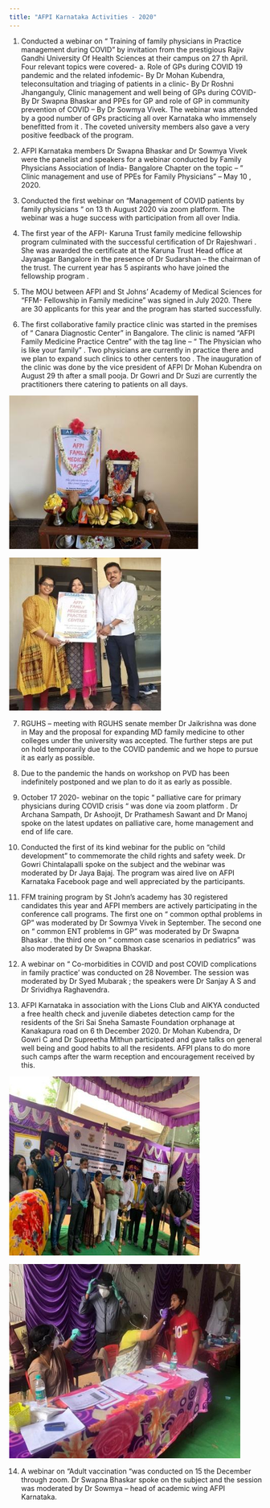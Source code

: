 ```yaml
---
title: "AFPI Karnataka Activities - 2020"
---
```


1. Conducted a webinar on “ Training of family physicians in Practice management during COVID” by invitation from the prestigious Rajiv Gandhi University Of Health Sciences at their campus on 27 th April. Four relevant topics were covered- a.  Role of GPs during COVID 19 pandemic and the related infodemic- By Dr Mohan Kubendra, teleconsultation and triaging of patients in a clinic- By Dr Roshni Jhanganguly,  Clinic management and well being of GPs during COVID- By Dr Swapna Bhaskar and PPEs for GP and role of GP in community prevention of COVID – By Dr Sowmya Vivek. The webinar was attended by a good number of GPs practicing all over Karnataka who immensely benefitted from it . The coveted university members also gave a very positive feedback of the program.  

2. AFPI Karnataka members Dr Swapna Bhaskar and Dr Sowmya Vivek were the panelist and speakers for a webinar conducted by Family Physicians Association of India- Bangalore Chapter on the topic – “ Clinic management and use of PPEs for Family Physicians” – May 10 , 2020.

3. Conducted the first webinar on “Management of COVID patients by family physicians “ on 13 th August 2020 via zoom platform. The webinar was a huge success with participation from all over India. 

4. The first year of the AFPI- Karuna Trust family medicine fellowship program culminated with the successful certification of Dr Rajeshwari . She was awarded the certificate at the Karuna Trust Head office at Jayanagar Bangalore in the presence of Dr Sudarshan – the chairman of the trust. The current year has 5 aspirants who have joined the fellowship program .

5. The MOU between AFPI and St Johns’ Academy of Medical Sciences for “FFM- Fellowship in Family medicine” was signed in July 2020. There are 30 applicants for this year and the program has started successfully. 

6. The first collaborative family practice clinic was started  in the premises of “ Canara Diagnostic Center” in Bangalore. The clinic is named “AFPI Family  Medicine Practice Centre” with the tag line – “ The Physician who is like your family” . Two physicians are currently in practice there and we plan to expand such clinics to other centers too . The inauguration of the clinic was done by the vice president of AFPI Dr Mohan Kubendra on August 29 th after a small pooja. Dr Gowri and Dr Suzi are currently the practitioners there catering to patients on all days.

![](./afpi-karnataka-activities-2020-image3.jpg)

![](./afpi-karnataka-activities-2020-image2.jpg)

7. RGUHS – meeting with RGUHS senate member Dr Jaikrishna was done in May and the proposal for expanding MD family medicine to other colleges under the university was accepted. The further steps are put on hold temporarily due to the COVID pandemic and we hope to pursue it as early as possible. 

8. Due to the pandemic the hands on workshop  on PVD has been indefinitely postponed and we plan to do it as early as possible. 

9. October 17 2020- webinar on the topic “ palliative care for primary physicians during COVID crisis “ was done via zoom platform . Dr Archana Sampath, Dr Ashoojit, Dr Prathamesh Sawant and Dr Manoj spoke on the latest updates on palliative care,  home management and end of life care.   

10. Conducted the first of its kind webinar for the public on “child development” to commemorate the child rights and safety week. Dr Gowri Chintalapalli spoke on the subject and the webinar was moderated by Dr Jaya Bajaj. The program was aired live on AFPI Karnataka Facebook page and well appreciated by the participants. 

11. FFM training program by St John’s academy has 30 registered candidates  this year and AFPI members are actively participating in the conference call programs. The first one on “ common opthal problems in GP” was moderated by Dr Sowmya Vivek in September. The second one on “ common ENT problems in GP” was moderated by Dr Swapna Bhaskar . the third one on “ common case scenarios in pediatrics” was also moderated by Dr Swapna Bhaskar. 

12. A webinar on “ Co-morbidities in COVID and post COVID complications in family practice’ was conducted on 28 November.  The session was moderated by Dr Syed Mubarak ; the speakers were Dr Sanjay A S and Dr Srividhya Raghavendra. 

13. AFPI Karnataka in association with the Lions Club and AIKYA conducted a free health check and juvenile diabetes detection camp for the residents of the Sri Sai Sneha Samaste Foundation orphanage at Kanakapura road on 6 th December 2020. Dr Mohan Kubendra, Dr Gowri C and Dr Supreetha Mithun participated and gave talks on general well being and good habits to all the residents. AFPI plans to do more such camps after the warm reception and encouragement received by this.  


![](./afpi-karnataka-activities-2020-image1.jpg)

![](./afpi-karnataka-activities-2020-image4.jpg)


14. A webinar on “Adult vaccination “was conducted on 15 the December through zoom. Dr Swapna Bhaskar spoke on the subject and the session was moderated by Dr Sowmya – head of academic wing AFPI Karnataka. 
